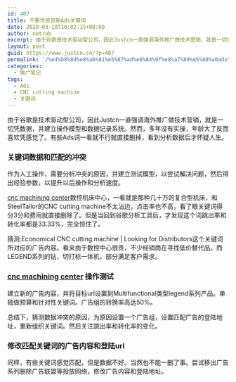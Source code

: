 ```yaml
---
id: 407
title: 不要凭感觉删Ads关键词
date: 2020-03-18T10:02:15+08:00
author: netrob
excerpt: 由于谷歌是技术驱动型公司，因此Justcn一直强调海外推广做技术营销，就是一切凭数据，并建立操作模型和数据记录系统。然而，多年没有实操，年龄大了反而喜欢凭感觉了。有些Ads词一看就不行就直接删掉，看到分析数据后才怀疑人生。
layout: post
guid: https://www.justcn.cn/?p=407
permalink: '/%e4%b8%8d%e8%a6%81%e5%87%ad%e6%84%9f%e8%a7%89%e5%88%a0ads%e5%85%b3%e9%94%ae%e8%af%8d/'
categories:
  - 推广笔记
tags:
  - Ads
  - CNC cutting machine
  - 关键词
---
```

由于谷歌是技术驱动型公司，因此Justcn一直强调海外推广做技术营销，就是一切凭数据，并建立操作模型和数据记录系统。然而，多年没有实操，年龄大了反而喜欢凭感觉了。有些Ads词一看就不行就直接删掉，看到分析数据后才怀疑人生。

### 关键词数据和匹配的冲突

作为人工操作，需要分析冲突的原因，并建立测试模型，以尝试解决问题，然后得出经验参数，以提升以后操作和分析速度。

[cnc machining center](https://www.steeltailor.com/products/cnc-marking-drilling-cutting-machines.html)数控机床中心，一看就是那种几十万的复合型机床，和SteelTailor的CNC cutting machine不太沾边，点击率也不高，看了眼关键词得分3分和费用就直接删除了。但是当回到谷歌分析工具后，才发现这个词跳出率和转化率都是33.33%，完全惊住了。

猜测:Economical CNC cutting machine | Looking for Distributors这个关键词所对应的广告内容。看来由于数控中心很贵，不少经销商在寻找低价替代品。而LEGEND系列的钻，切打标一体机，部分满足客户需求。

### [cnc machining center](https://www.steeltailor.com/products/cnc-marking-drilling-cutting-machines.html) 操作测试

建立新的广告内容，并将目标url设置到Multifunctional类型legend系列产品。单独做预算和针对性关键词。广告组的转换率高达50%。

总结下，猜测数据冲突的原因，为原因设置一个广告组，设置匹配广告的登陆地址，重新组织关键词。然后关注跳出率和转化率的变化。

### 修改匹配关键词的广告内容和登陆url

同样，有些关键词感觉匹配，但是数据不好。当然也不能一删了事。尝试移出广告系列删除广告联盟等投放网络，修改广告内容和登陆地址。